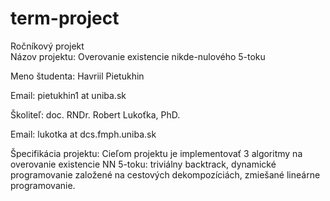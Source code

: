 # term-project
Ročníkový projekt  
Názov projektu: Overovanie existencie nikde-nulového 5-toku

Meno študenta: Havriil Pietukhin

Email: pietukhin1 at uniba.sk

Školiteľ: doc. RNDr. Robert Lukoťka, PhD.

Email: lukotka at dcs.fmph.uniba.sk

Špecifikácia projektu: Cieľom projektu je implementovať 3 algoritmy na overovanie existencie NN 5-toku: triviálny backtrack, dynamické programovanie založené na cestových dekompozíciách, zmiešané lineárne programovanie. 
